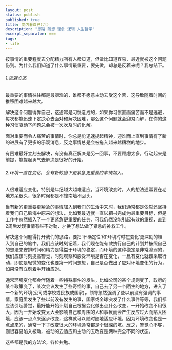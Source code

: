 ```yaml
---
layout: post
status: publish
published: true
title: 向内看自己(六) 
description: "思路 随想 理念 逻辑 人生哲学"
excerpt_separator: ===
tags:
- life
---
```


按事情的重要程度去分配精力所有人都知道，但做比知道容易，最近就被这个问题伤到。为什么我们知道了什么事情最重要，要先做，却总是反着来呢？我总结下。

###### 1.逃避心态

最重要的事情往往都是最艰难的，谁都不愿意主动去受这个苦，这导致随着时间的推移困难越来越大。

解决这个问题得靠自己，这通常是习惯造成的，如果你习惯直面痛苦而不是逃避，每次都能迅速下定决心去面对和解决困难，那么这个问题就会迎刃而解，在你的这种习惯驱动下问题总会被一次次及时的化解。

面对重要而令人痛苦的事情时，你总是能迅速提起精神，迎难而上直到事情有了新的进展有了更多的乐观消息，反之事情总是会被拖入越来越糟糕的地步。

有困难最好立刻去解决，有没有真正解决是另一回事，不要顾虑太多，行动起来是前提，能提起勇气去解决是很好的开始。

###### 2.环境一直在变化，会有新的当下更紧急更重要的事情加入。

人很难适应变化，特别是年纪越大越难适应，当环境改变时，人的想法通常要在老地方呆很久，很多时候都是不撞南墙不回头。

当有新的更重要更紧急的事情加入到我们的生活中来时，我们通常都是依然还坚持着我们自己脑海中原来的想法，比如我最近就一直以把书完成为最重要目标，但是工作中忽然插入了一个更紧急更重要的任务，可我仍然没能引起有效的重视，直到2周后发现事情有些不对劲，才换了想法做了紧急的补救工作。

解决这个问题得打开我们的思路，要把‘不确定性’和‘环境时时在变化’更深刻的植入到自己的脑中。我们应该时刻记着，我们现在能有效执行自己的计划并按照自己的想法来安排时间和精力是得益于环境的稳定，而环境的这种稳定是非常脆弱的，我们应该时刻提高警觉，时刻观察和感受环境是否在变化，一旦有变化就该采取行动，即使是轻微的变化也要第一时间想想，自己是否做出了应对环境变化的行为，如果没有立刻着手开始应对。

通常环境变化都会伴随着一些特殊事件的发生，比如公司的某个规则变了，政府的某个政策变了，某次会议发生了些奇怪的事，自己去了另一个陌生的地方，进入了一个新的环境(公司或学校或民族或国家)，领导忽然强调了些以前没有强调的事情，家庭里发生了些以前没有发生的事，国家或全球突发了什么事件等等，我们都应该引起警觉，最好能开始计划自己根据变化做出点什么改变，一开始改变不用很大，因为一开始改变太大会影响自己和周围的人和事反而会产生反应过大而陷入困境，应该一点点来逐步改变，这样就可以随时随地适应环境，因为环境改变也是一点点来的，通常一下子改变很大的环境通常都是个很深的坑。反之，警觉心不够，则很容易陷入被动，被动的去适应和主动的去改变是两种完全不同的状态。

这些都是我的方法论，各位共勉。

